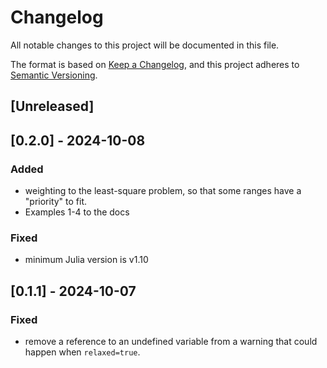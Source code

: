 # Changelog

All notable changes to this project will be documented in this file.

The format is based on [Keep a Changelog](https://keepachangelog.com/en/1.1.0/),
and this project adheres to [Semantic Versioning](https://semver.org/spec/v2.0.0.html).

## [Unreleased]

## [0.2.0] - 2024-10-08

### Added

- weighting to the least-square problem, so that some ranges have a "priority" to fit.
- Examples 1-4 to the docs

### Fixed

- minimum Julia version is v1.10

## [0.1.1] - 2024-10-07

### Fixed

- remove a reference to an undefined variable from a warning that could happen when `relaxed=true`.
